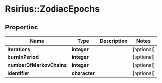 # Rsirius::ZodiacEpochs



## Properties
Name | Type | Description | Notes
------------ | ------------- | ------------- | -------------
**iterations** | **integer** |  | [optional] 
**burnInPeriod** | **integer** |  | [optional] 
**numberOfMarkovChains** | **integer** |  | [optional] 
**identifier** | **character** |  | [optional] 



